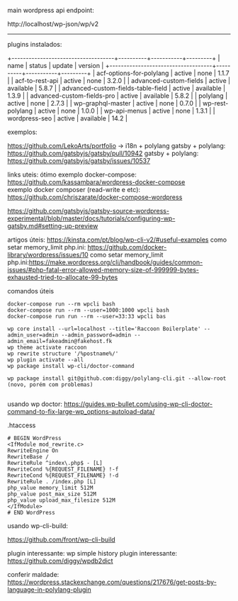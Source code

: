 main wordpress api endpoint:

  http://localhost/wp-json/wp/v2


---

plugins instalados: 

  +------------------------------------+----------+-----------+---------+
  | name                               | status   | update    | version |
  +------------------------------------+----------+-----------+---------+
  | acf-options-for-polylang           | active   | none      | 1.1.7   |
  | acf-to-rest-api                    | active   | none      | 3.2.0   |
  | advanced-custom-fields             | active   | available | 5.8.7   |
  | advanced-custom-fields-table-field | active   | available | 1.3.9   |
  | advanced-custom-fields-pro         | active   | available | 5.8.2   |
  | polylang                           | active   | none      | 2.7.3   |
  | wp-graphql-master                  | active   | none      | 0.7.0   |
  | wp-rest-polylang                   | active   | none      | 1.0.0   |
  | wp-api-menus                       | active   | none      | 1.3.1   |
  | wordpress-seo                      | active   | available | 14.2    |


exemplos: 

  https://github.com/LekoArts/portfolio -> i18n + polylang
  gatsby + polylang: https://github.com/gatsbyjs/gatsby/pull/10942
  gatsby + polylang: https://github.com/gatsbyjs/gatsby/issues/10537


  links uteis:
  ótimo exemplo docker-compose: https://github.com/kassambara/wordpress-docker-compose  
  exemplo docker composer (read-write e etc): https://github.com/chriszarate/docker-compose-wordpress

  https://github.com/gatsbyjs/gatsby-source-wordpress-experimental/blob/master/docs/tutorials/configuring-wp-gatsby.md#setting-up-preview


artigos úteis: 
    https://kinsta.com/pt/blog/wp-cli-v2/#useful-examples
    como setar memory_limit php.ini: https://github.com/docker-library/wordpress/issues/10 
    como setar memory_limit php.ini:https://make.wordpress.org/cli/handbook/guides/common-issues/#php-fatal-error-allowed-memory-size-of-999999-bytes-exhausted-tried-to-allocate-99-bytes

comandos úteis

```
docker-compose run --rm wpcli bash 
docker-compose run --rm --user=1000:1000 wpcli bash 
docker-compose run run --rm --user=33:33 wpcli bas

wp core install --url=localhost --title='Raccoon Boilerplate' --admin_user=admin --admin_password=admin --admin_email=fakeadmin@fakehost.fk
wp theme activate raccoon
wp rewrite structure '/%postname%/'
wp plugin activate --all 
wp package install wp-cli/doctor-command 

wp package install git@github.com:diggy/polylang-cli.git --allow-root (novo, porém com problemas)


```

usando wp doctor:
  https://guides.wp-bullet.com/using-wp-cli-doctor-command-to-fix-large-wp_options-autoload-data/

.htaccess
```
# BEGIN WordPress
<IfModule mod_rewrite.c>
RewriteEngine On
RewriteBase /
RewriteRule ^index\.php$ - [L]
RewriteCond %{REQUEST_FILENAME} !-f
RewriteCond %{REQUEST_FILENAME} !-d
RewriteRule . /index.php [L]
php_value memory_limit 512M
php_value post_max_size 512M
php_value upload_max_filesize 512M
</IfModule>
# END WordPress
``` 

usando wp-cli-build:

https://github.com/front/wp-cli-build

plugin interessante: wp simple history
plugin interessante: https://github.com/diggy/wpdb2dict

conferir maldade:
  https://wordpress.stackexchange.com/questions/217676/get-posts-by-language-in-polylang-plugin


